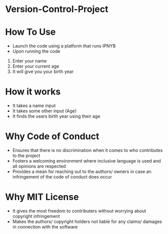 # Version-Control-Project

# How To Use

* Launch the code using a platform that runs IPNYB
* Upon running the code
1. Enter your name
2. Enter your current age
3. It will give you your birth year

# How it works

* It takes a name input
* It takes some other input (Age)
* It finds the users birth year using their age


# Why Code of Conduct

* Ensures that there is no discrimination when it comes to who contributes to the project
* Fosters a welcoming environment where inclusive language is used and all opinions are respected
* Provides a mean for reaching out to the authors/ owners in case an infringement of the code of conduct does occur


# Why MIT License

* It gives the most freedom to contributers without worrying about copyright infringement
* Makes the authors/ copyright holders not liable for any claims/ damages in connection with the software

